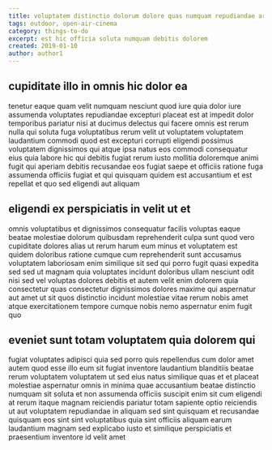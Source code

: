 ```yaml
---
title: voluptatem distinctio dolorum dolore quas numquam repudiandae article 7381
tags: outdoor, open-air-cinema
category: things-to-do
excerpt: est hic officia soluta numquam debitis dolorem
created: 2019-01-10
author: author1
---
```


## cupiditate illo in omnis hic dolor ea

tenetur eaque quam velit numquam nesciunt quod iure quia dolor iure assumenda voluptates repudiandae excepturi placeat est at impedit dolor temporibus pariatur nisi at ducimus delectus qui facere omnis est rerum nulla qui soluta fuga voluptatibus rerum velit ut voluptatem voluptatem laudantium commodi quod est excepturi corrupti eligendi possimus voluptatem dignissimos qui atque ipsa natus eos commodi consequatur eius quia labore hic qui debitis fugiat rerum iusto mollitia doloremque animi fugit qui aperiam debitis recusandae eos fugiat saepe et officiis ratione fuga assumenda officiis fugiat et qui quisquam quidem est accusantium et est repellat et quo sed eligendi aut aliquam

## eligendi ex perspiciatis in velit ut et

omnis voluptatibus et dignissimos consequatur facilis voluptas eaque beatae molestiae dolorum quibusdam reprehenderit culpa sunt quod vero cupiditate dolores alias ut rerum harum eum minus et voluptatem est quidem doloribus ratione cumque cum reprehenderit sunt accusamus voluptatem laboriosam enim similique sit sed qui porro fugit quasi expedita sed sed ut magnam quia voluptates incidunt doloribus ullam nesciunt odit nisi sed vel voluptas dolores debitis et autem velit enim dolorem quia consectetur quas consectetur dignissimos dolores maxime qui aspernatur aut amet ut sit quos distinctio incidunt molestiae vitae rerum nobis amet atque exercitationem tempore cumque nobis nemo aspernatur enim fugit quo

## eveniet sunt totam voluptatem quia dolorem qui

fugiat voluptates adipisci quia sed porro quis repellendus cum dolor amet autem quod esse illo eum sit fugiat inventore laudantium blanditiis beatae rerum voluptatem voluptatem ut sed eius natus similique quas et et placeat molestiae aspernatur omnis in minima quae accusantium beatae distinctio numquam sit soluta et non assumenda officiis suscipit enim sit cum eligendi at rerum itaque magnam reiciendis pariatur totam sapiente optio reiciendis ut aut voluptatem repudiandae in aliquam sed sint quisquam et recusandae quisquam eos sint sint voluptatibus quia sint officiis aliquam earum laudantium magnam sed explicabo iusto et similique perspiciatis et praesentium inventore id velit amet
